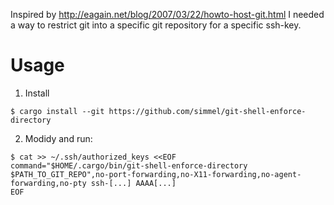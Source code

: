Inspired by http://eagain.net/blog/2007/03/22/howto-host-git.html I needed a way to restrict git into a specific git repository for a specific ssh-key.

# Usage

1. Install
```
$ cargo install --git https://github.com/simmel/git-shell-enforce-directory
```

2. Modidy and run:
```
$ cat >> ~/.ssh/authorized_keys <<EOF
command="$HOME/.cargo/bin/git-shell-enforce-directory $PATH_TO_GIT_REPO",no-port-forwarding,no-X11-forwarding,no-agent-forwarding,no-pty ssh-[...] AAAA[...]
EOF
```
